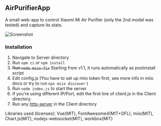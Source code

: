 ## AirPurifierApp  
A small web-app to control Xiaomi Mi Air Purifier (only the 2nd model was tested) and capture its stats.  

![Screenshot](https://i.imgur.com/yJPyWEy.png)  

### Installation  
1) Navigate to Server directory  
2) Run `npm ci` or `npm install`  
3) ~~Run `node miio-fix`~~ Starting from v1.1, it runs automatically as postinstall script  
4) Edit config.js (You have to set up miio token first, see more info in miio docs or try to run `npx miio discover` )  
5) Run `node index.js` to start the server  
6) If you're using different IP/Port, edit the first line of client.js in the Client directory.  
7) Run any [http-server](https://www.npmjs.com/package/http-server) in the Client directory  
  
Libraries used (licenses): Vue(MIT), FontAwesome4(MIT+OFL), miio(MIT), Chart.js(MIT), nodejs-websocket(MIT), workbox(MIT)
